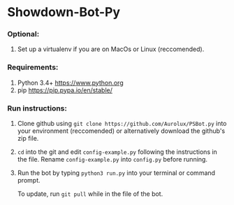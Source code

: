 # Showdown-Bot-Py
### Optional: 
1. Set up a virtualenv if you are on MacOs or Linux (reccomended).

### Requirements:
1. Python 3.4+ https://www.python.org
2. pip https://pip.pypa.io/en/stable/

### Run instructions:
1. Clone github using `git clone https://github.com/Aurolux/PSBot.py` into your environment (reccomended) or alternatively download the github's zip file.
2. `cd` into the git and edit `config-example.py` following the instructions in the file. Rename `config-example.py` into `config.py` before running.
3. Run the bot by typing `python3 run.py` into your terminal or command prompt.


     To update, run `git pull` while in the file of the bot.
<!--- 2. Install dependencies using `pip install -r requirements.txt` --->
